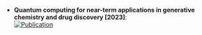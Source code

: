- **Quantum computing for near-term applications in generative chemistry and drug discovery [2023]**:   
	[![Publication](https://img.shields.io/badge/Publication-Citations:12-blue?style=for-the-badge&logo=bookstack)](https://doi.org/10.1016/j.drudis.2023.103675)  
